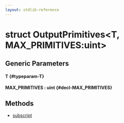 ```yaml
---
layout: stdlib-reference
---
```


# struct OutputPrimitives\<T, MAX\_PRIMITIVES:uint\>

## Generic Parameters

#### T {#typeparam-T}
#### MAX\_PRIMITIVES  : uint {#decl-MAX_PRIMITIVES}

## Methods

* [subscript](/stdlib-reference/types/OutputPrimitives/subscript)

